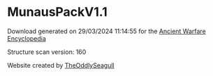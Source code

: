 # MunausPackV1.1

Download generated on 29/03/2024 11:14:55 for the [Ancient Warfare Encyclopedia](http://ancient-warfare.legends-of-gramdatis.com/)

Structure scan version: 160

Website created by [TheOddlySeagull](https://github.com/TheOddlySeagull/ancient-warfare-encyclopedia-website)
